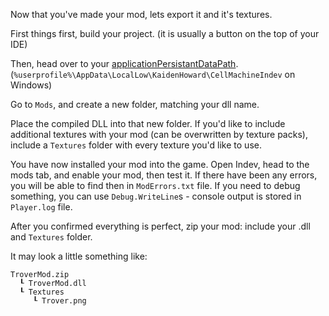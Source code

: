 Now that you've made your mod, lets export it and it's textures.

First things first, build your project. (it is usually a button on the top of your IDE)

Then, head over to your [applicationPersistantDataPath](https://docs.unity3d.com/ScriptReference/Application-persistentDataPath.html). (`%userprofile%\AppData\LocalLow\KaidenHoward\CellMachineIndev` on Windows)

Go to `Mods`, and create a new folder, matching your dll name.

Place the compiled DLL into that new folder. If you'd like to include additional textures with your mod (can be overwritten by texture packs), include a `Textures` folder with every texture you'd like to use.

You have now installed your mod into the game. Open Indev, head to the mods tab, and enable your mod, then test it. If there have been any errors, you will be able to find then in `ModErrors.txt` file. If you need to debug something, you can use `Debug.WriteLine`s - console output is stored in `Player.log` file.

After you confirmed everything is perfect, zip your mod: include your .dll and `Textures` folder.

It may look a little something like:
```
TroverMod.zip
  ┖ TroverMod.dll
  ┖ Textures
     ┖ Trover.png
```
